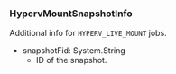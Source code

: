 ### HypervMountSnapshotInfo
Additional info for `HYPERV_LIVE_MOUNT` jobs.

- snapshotFid: System.String
  - ID of the snapshot.
